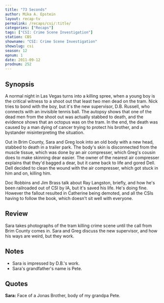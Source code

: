 ```yaml
---
title: "73 Seconds"
author: Mika A. Epstein
layout: recap-tv
permalink: /recaps/csi/:title/
categories: ["Recaps"]
tags: ["CSI: Crime Scene Investigation"]
station: CBS
showname: "CSI: Crime Scene Investigation"
showslug: csi
season: 12
epnum: 1  
date: 2011-09-12
prodnum: 252  
---
```


## Synopsis

A normal night in Las Vegas turns into a killing spree, when a young boy is the critical witness to a shoot out that least two men dead on the tram. Nick tries to bond with the boy, but it's the new supervisor, D.B. Russell, who connects with an invisible tennis ball. The autopsy shows that one of the dead men from the shoot out was actually stabbed to death, and the evidence shows that an octopus was on the tram. In the end, the death was caused by a man dying of cancer trying to protect his brother, and a bystander misinterpreting the situation.

Out in Brim County, Sara and Greg look into an old body with a new head, stabbed to death in a trailer park. The body's skin is disconnected from the muscle tissue, which was done by an air compresser, which Greg's cousin does to make skinning dear easier. The owner of the nearest air compresser explains that they'd bagged a dear, but it came back to life and gored Dell. Dell decided to clean the wound with the air compresser, which got stuck in him and on, killing him.

Doc Robbins and Jim Brass talk about Ray Langston, briefly, and how he's been railroaded out of CSI by IA, but it's saved his life. He's doing fine. However the fallout resulted in Catherine being demoted, and all the CSIs having to follow the book, which doesn't sit well with everyone.

## Review

Sara takes photographs of the tram killing crime scene until the call from Brim County comes in. Sara and Greg discuss the new supervisor, and how his ways are weird, but they work.

## Notes

* Sara is impressed by D.B.'s work.  
* Sara's grandfather's name is Pete.

## Quotes

**Sara:** Face of a Jonas Brother, body of my grandpa Pete.